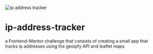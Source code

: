 ![ip address tracker](https://user-images.githubusercontent.com/33128131/230705499-9f8c5708-aebe-4e4c-bb13-5a384b0db64d.PNG)

# ip-address-tracker
a Frontend-Mentor challenge that consists of creating a small app that tracks ip addresses using the geoipfy API and leaflet maps
  
